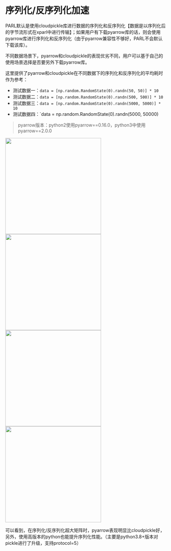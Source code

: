 # **序列化/反序列化加速**

PARL默认是使用cloudpickle库进行数据的序列化和反序列化【数据是以序列化后的字节流形式在xparl中进行传输】；如果用户有下载pyarrow库的话，则会使用pyarrow库进行序列化和反序列化（由于pyarrow兼容性不够好，PARL不会默认下载该库）。

不同数据场景下，pyarrow和cloudpickle的表现优劣不同，用户可以基于自己的使用场景选择是否要另外下载pyarrow库。

这里提供了pyarrow和cloudpickle在不同数据下的序列化和反序列化的平均耗时作为参考：

- 测试数据一：`data = [np.random.RandomState(0).randn(50, 50)] * 10`
- 测试数据二：`data = [np.random.RandomState(0).randn(500, 500)] * 10`
- 测试数据三：`data = [np.random.RandomState(0).randn(5000, 5000)] * 10`
- 测试数据四：`data = np.random.RandomState(0).randn(5000, 50000)

> pyarrow版本：python2使用pyarrow==0.16.0，python3中使用pyarrow==2.0.0

<img src="./images/dataset1.png" width="300"/>
<img src="./images/dataset2.png" width="300"/>
<img src="./images/dataset3.png" width="300"/>
<img src="./images/dataset4.png" width="300"/>

可以看到，在序列化/反序列化超大矩阵时，pyarrow表现明显比cloudpickle好，另外，使用高版本的python也能提升序列化性能。（主要是python3.8+版本对pickle进行了升级，支持protocol=5）

